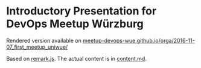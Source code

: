 # Introductory Presentation for DevOps Meetup Würzburg

Rendered version available on [meetup-devops-wue.github.io/orga/2016-11-07_first_meetup_uniwue/](http://meetup-devops-wue.github.io/orga/2016-11-07_first_meetup_uniwue/)

Based on [remark.js](http://remarkjs.com). The actual content is in [content.md](https://github.com/meetup-devops-wue/orga/blob/master/content.md).
